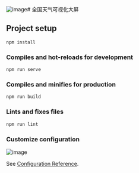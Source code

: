 ![image](https://github.com/coderlsb/bigdata/assets/85267498/4d5ecb4b-7032-49ba-8433-92eb4daa38e3)# 全国天气可视化大屏

## Project setup

```
npm install
```

### Compiles and hot-reloads for development

```
npm run serve
```

### Compiles and minifies for production

```
npm run build
```

### Lints and fixes files

```
npm run lint
```

### Customize configuration
![image](https://github.com/coderlsb/bigdata/assets/85267498/c675f504-a66a-42d4-a9c8-a9101bfdf0c6)



See [Configuration Reference](https://cli.vuejs.org/config/).
